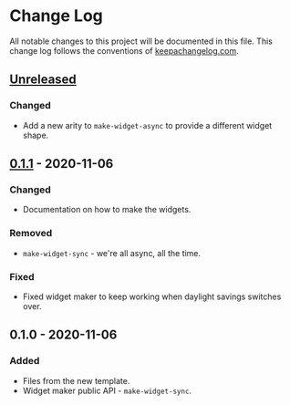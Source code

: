 # Change Log
All notable changes to this project will be documented in this file. This change log follows the conventions of [keepachangelog.com](http://keepachangelog.com/).

## [Unreleased]
### Changed
- Add a new arity to `make-widget-async` to provide a different widget shape.

## [0.1.1] - 2020-11-06
### Changed
- Documentation on how to make the widgets.

### Removed
- `make-widget-sync` - we're all async, all the time.

### Fixed
- Fixed widget maker to keep working when daylight savings switches over.

## 0.1.0 - 2020-11-06
### Added
- Files from the new template.
- Widget maker public API - `make-widget-sync`.

[Unreleased]: https://github.com/your-name/sample_gui/compare/0.1.1...HEAD
[0.1.1]: https://github.com/your-name/sample_gui/compare/0.1.0...0.1.1
